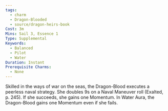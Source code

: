 ```yaml
---
tags:
  - charm
  - Dragon-Blooded
  - source/dragon-heirs-book
Cost: 3m
Mins: Sail 3, Essence 1
Type: Supplemental
Keywords:
  - Balanced
  - Pilot
  - Water
Duration: Instant
Prerequisite Charms:
  - None
---
```

Skilled in the ways of war on the seas, the Dragon-Blood executes a peerless naval strategy. She doubles 9s on a Naval Maneuver roll (Exalted, p. 245). If she succeeds, she gains one Momentum.
In Water Aura, the Dragon-Blood gains one Momentum even if she fails.